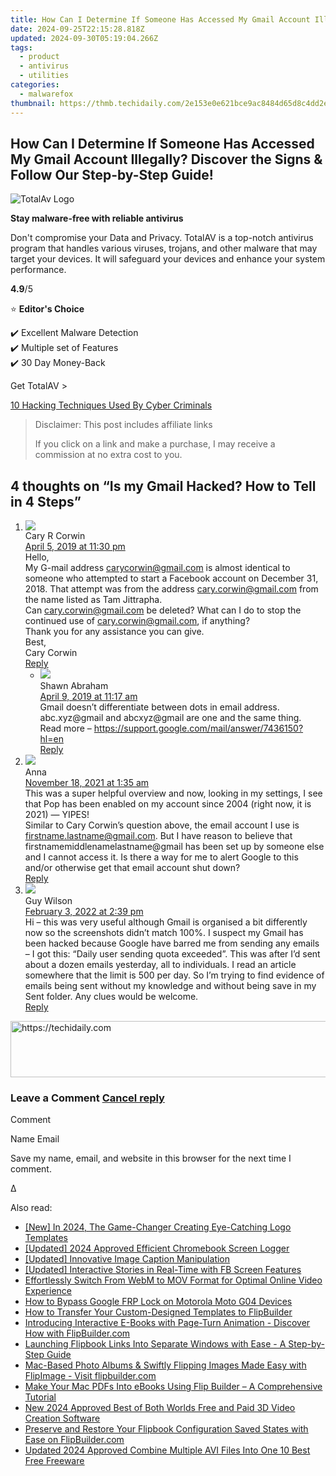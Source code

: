 ```yaml
---
title: How Can I Determine If Someone Has Accessed My Gmail Account Illegally? Discover the Signs & Follow Our Step-by-Step Guide!
date: 2024-09-25T22:15:28.818Z
updated: 2024-09-30T05:19:04.266Z
tags:
  - product
  - antivirus
  - utilities
categories:
  - malwarefox
thumbnail: https://thmb.techidaily.com/2e153e0e621bce9ac8484d65d8c4dd2eb6f5a3b85fbf991174fd2d0ac26c3edd.png
---
```


## How Can I Determine If Someone Has Accessed My Gmail Account Illegally? Discover the Signs & Follow Our Step-by-Step Guide!

![TotalAv Logo](https://www.malwarefox.com/wp-content/uploads/2024/02/totalav-svg.webp "totalav-svg")

**Stay malware-free with reliable antivirus**

Don't compromise your Data and Privacy. TotalAV is a top-notch antivirus program that handles various viruses, trojans, and other malware that may target your devices. It will safeguard your devices and enhance your system performance.

**4.9**/5

⭐ **Editor's Choice**

✔️ Excellent Malware Detection  
✔️ Multiple set of Features  
✔️ 30 Day Money-Back

[](https://tools.techidaily.com/malwarefox/products/) Get TotalAV > 

[10 Hacking Techniques Used By Cyber Criminals](https://tools.techidaily.com/malwarefox/products/)

>  Disclaimer: This post includes affiliate links
>
>  If you click on a link and make a purchase, I may receive a commission at no extra cost to you.
>

## 4 thoughts on “Is my Gmail Hacked? How to Tell in 4 Steps”

1. ![](https://secure.gravatar.com/avatar/898946564d0416e90cb78c698025054d?s=50&d=mm&r=g)  
Cary R Corwin  
[April 5, 2019 at 11:30 pm](https://tools.techidaily.com/malwarefox/products/)  
Hello,  
My G-mail address [carycorwin@gmail.com](https://tools.techidaily.com/malwarefox/products/) is almost identical to someone who attempted to start a Facebook account on December 31, 2018\. That attempt was from the address [cary.corwin@gmail.com](https://tools.techidaily.com/malwarefox/products/) from the name listed as Tam Jittrapha.  
Can [cary.corwin@gmail.com](https://tools.techidaily.com/malwarefox/products/) be deleted? What can I do to stop the continued use of [cary.corwin@gmail.com](https://tools.techidaily.com/malwarefox/products/), if anything?  
Thank you for any assistance you can give.  
Best,  
Cary Corwin  
[Reply](https://tools.techidaily.com/malwarefox/products/)  
   * ![](https://secure.gravatar.com/avatar/85929922e25d4bbc528a838420943841?s=50&d=mm&r=g)  
   Shawn Abraham  
   [April 9, 2019 at 11:17 am](https://tools.techidaily.com/malwarefox/products/)  
   Gmail doesn’t differentiate between dots in email address.  
   abc.xyz@gmail and abcxyz@gmail are one and the same thing.  
   Read more – <https://support.google.com/mail/answer/7436150?hl=en>  
   [Reply](https://tools.techidaily.com/malwarefox/products/)
2. ![](https://secure.gravatar.com/avatar/a7e34905e8633b8a8dbc5d34c76fb738?s=50&d=mm&r=g)  
Anna  
[November 18, 2021 at 1:35 am](https://tools.techidaily.com/malwarefox/products/)  
This was a super helpful overview and now, looking in my settings, I see that Pop has been enabled on my account since 2004 (right now, it is 2021) — YIPES!  
Similar to Cary Corwin’s question above, the email account I use is [firstname.lastname@gmail.com](https://tools.techidaily.com/malwarefox/products/). But I have reason to believe that firstnamemiddlenamelastname@gmail has been set up by someone else and I cannot access it. Is there a way for me to alert Google to this and/or otherwise get that email account shut down?  
[Reply](https://tools.techidaily.com/malwarefox/products/)
3. ![](https://secure.gravatar.com/avatar/8c4fa96afe99c9a6098d022c77c9502d?s=50&d=mm&r=g)  
Guy Wilson  
[February 3, 2022 at 2:39 pm](https://tools.techidaily.com/malwarefox/products/)  
Hi – this was very useful although Gmail is organised a bit differently now so the screenshots didn’t match 100%. I suspect my Gmail has been hacked because Google have barred me from sending any emails – I got this: “Daily user sending quota exceeded”. This was after I’d sent about a dozen emails yesterday, all to individuals. I read an article somewhere that the limit is 500 per day. So I’m trying to find evidence of emails being sent without my knowledge and without being save in my Sent folder. Any clues would be welcome.  
[Reply](https://tools.techidaily.com/malwarefox/products/)

<!-- affiliate ads begin -->
<a href="https://aligracehair.sjv.io/c/5597632/1902294/19272" target="_top" id="1902294">
  <img src="//a.impactradius-go.com/display-ad/19272-1902294" border="0" alt="https://techidaily.com" width="728" height="90"/>
</a>
<img height="0" width="0" src="https://aligracehair.sjv.io/i/5597632/1902294/19272" style="position:absolute;visibility:hidden;" border="0" />
<!-- affiliate ads end -->

### Leave a Comment [Cancel reply](https://tools.techidaily.com/malwarefox/products/)

Comment

Name Email 

Save my name, email, and website in this browser for the next time I comment.

Δ

<ins class="adsbygoogle"
     style="display:block"
     data-ad-format="autorelaxed"
     data-ad-client="ca-pub-7571918770474297"
     data-ad-slot="1223367746"></ins>

<ins class="adsbygoogle"
     style="display:block"
     data-ad-client="ca-pub-7571918770474297"
     data-ad-slot="8358498916"
     data-ad-format="auto"
     data-full-width-responsive="true"></ins>

<span class="atpl-alsoreadstyle">Also read:</span>
<div><ul>
<li><a href="https://youtube-data.techidaily.com/n-2024-the-game-changer-creating-eye-catching-logo-templates/"><u>[New] In 2024, The Game-Changer Creating Eye-Catching Logo Templates</u></a></li>
<li><a href="https://on-screen-recording.techidaily.com/updated-2024-approved-efficient-chromebook-screen-logger/"><u>[Updated] 2024 Approved Efficient Chromebook Screen Logger</u></a></li>
<li><a href="https://some-techniques.techidaily.com/updated-innovative-image-caption-manipulation/"><u>[Updated] Innovative Image Caption Manipulation</u></a></li>
<li><a href="https://facebook-video-content.techidaily.com/updated-interactive-stories-in-real-time-with-fb-screen-features/"><u>[Updated] Interactive Stories in Real-Time with FB Screen Features</u></a></li>
<li><a href="https://media-tips.techidaily.com/effortlessly-switch-from-webm-to-mov-format-for-optimal-online-video-experience/"><u>Effortlessly Switch From WebM to MOV Format for Optimal Online Video Experience</u></a></li>
<li><a href="https://android-frp.techidaily.com/how-to-bypass-google-frp-lock-on-motorola-moto-g04-devices-by-drfone-android/"><u>How to Bypass Google FRP Lock on Motorola Moto G04 Devices</u></a></li>
<li><a href="https://fox-sure.techidaily.com/how-to-transfer-your-custom-designed-templates-to-flipbuilder/"><u>How to Transfer Your Custom-Designed Templates to FlipBuilder</u></a></li>
<li><a href="https://fox-sure.techidaily.com/introducing-interactive-e-books-with-page-turn-animation-discover-how-with-flipbuildercom/"><u>Introducing Interactive E-Books with Page-Turn Animation - Discover How with FlipBuilder.com</u></a></li>
<li><a href="https://fox-sure.techidaily.com/launching-flipbook-links-into-separate-windows-with-ease-a-step-by-step-guide/"><u>Launching Flipbook Links Into Separate Windows with Ease - A Step-by-Step Guide</u></a></li>
<li><a href="https://fox-sure.techidaily.com/mac-based-photo-albums-and-swiftly-flipping-images-made-easy-with-flipimage-visit-flipbuildercom/"><u>Mac-Based Photo Albums & Swiftly Flipping Images Made Easy with FlipImage - Visit flipbuilder.com</u></a></li>
<li><a href="https://fox-sure.techidaily.com/make-your-mac-pdfs-into-ebooks-using-flip-builder-a-comprehensive-tutorial/"><u>Make Your Mac PDFs Into eBooks Using Flip Builder – A Comprehensive Tutorial</u></a></li>
<li><a href="https://smart-video-editing.techidaily.com/new-2024-approved-best-of-both-worlds-free-and-paid-3d-video-creation-software/"><u>New 2024 Approved Best of Both Worlds Free and Paid 3D Video Creation Software</u></a></li>
<li><a href="https://fox-sure.techidaily.com/preserve-and-restore-your-flipbook-configuration-saved-states-with-ease-on-flipbuildercom/"><u>Preserve and Restore Your Flipbook Configuration Saved States with Ease on FlipBuilder.com</u></a></li>
<li><a href="https://ai-driven-video-production.techidaily.com/updated-2024-approved-combine-multiple-avi-files-into-one-10-best-free-freeware/"><u>Updated 2024 Approved Combine Multiple AVI Files Into One 10 Best Free Freeware</u></a></li>
</ul></div>

